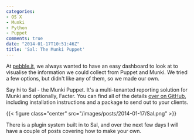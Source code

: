```yaml
---
categories:
- OS X
- Munki
- Python
- Puppet
comments: true
date: "2014-01-17T10:51:46Z"
title: 'Sal: The Munki Puppet'
---
```

At [pebble.it](http://pebbleit.com), we always wanted to have an easy dashboard to look at to visualise the information we could collect from Puppet and Munki. We tried a few options, but didn't like any of them, so we made our own. 

Say hi to Sal - the Munki Puppet. It's a multi-tenanted reporting solution for Munki and optionally, Facter.  You can find all of the details [over on GitHub](https://github.com/grahamgilbert/sal), including installation instructions and a package to send out to your clients.

{{< figure class="center" src="/images/posts/2014-01-17/Sal.png" >}}

There is a plugin system built in to Sal, and over the next few days I will have a couple of posts covering how to make your own.